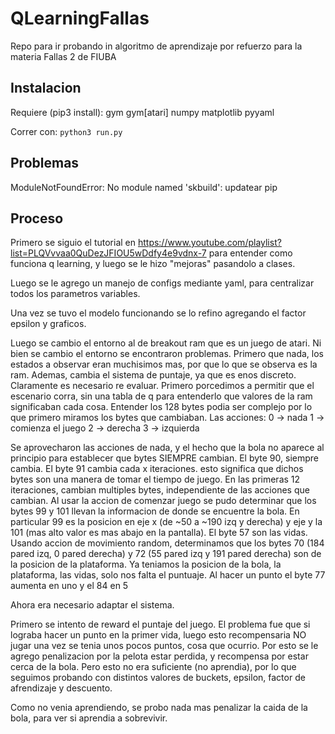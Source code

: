 # QLearningFallas

Repo para ir probando in algoritmo de aprendizaje por refuerzo para la materia Fallas 2 de FIUBA

## Instalacion
Requiere (pip3 install):
    gym
    gym[atari]
    numpy
    matplotlib
    pyyaml

Correr con:
    `python3 run.py`

## Problemas
ModuleNotFoundError: No module named 'skbuild': updatear pip
## Proceso
Primero se siguio el tutorial en https://www.youtube.com/playlist?list=PLQVvvaa0QuDezJFIOU5wDdfy4e9vdnx-7 para entender como funciona q learning, y luego se le hizo "mejoras" pasandolo a clases.

Luego se le agrego un manejo de configs mediante yaml, para centralizar todos los parametros variables.

Una vez se tuvo el modelo funcionando se lo refino agregando el factor epsilon y graficos.

Luego se cambio el entorno al de breakout ram que es un juego de atari. Ni bien se cambio el entorno se encontraron problemas. Primero que nada, los estados a observar eran muchisimos mas, por que lo que se observa es la ram. Ademas, cambia el sistema de puntaje, ya que es enos discreto. Claramente es necesario re evaluar.
Primero porcedimos a permitir que el escenario corra, sin una tabla de q para entenderlo que valores de la ram significaban cada cosa. Entender los 128 bytes podia ser complejo por lo que primero miramos los bytes que cambiaban.
Las acciones:
    0 -> nada
    1 -> comienza el juego
    2 -> derecha
    3 -> izquierda

Se aprovecharon las acciones de nada, y el hecho que la bola no aparece al principio para establecer que bytes SIEMPRE cambian. El byte 90, siempre cambia. El byte 91 cambia cada x iteraciones. esto significa que dichos bytes son una manera de tomar el tiempo de juego. En las primeras 12 iteraciones, cambian multiples bytes, independiente de las acciones que cambian.
Al usar la accion de comenzar juego se pudo determinar que los bytes 99 y 101 llevan la informacion de donde se encuentre la bola. En particular
99 es la posicion en eje x (de ~50 a ~190 izq y derecha) y eje y la 101 (mas alto valor es mas abajo en la pantalla).
El byte 57 son las vidas.
Usando accion de movimiento random, determinamos que los bytes 70 (184 pared izq, 0 pared derecha) y 72 (55 pared izq y 191 pared derecha) son de la posicion de la plataforma.
Ya teniamos la posicion de la bola, la plataforma, las vidas, solo nos falta el puntuaje. Al hacer un punto el byte 77 aumenta en uno y el 84 en 5

Ahora era necesario adaptar el sistema.

Primero se intento de reward el puntaje del juego. El problema fue que si lograba hacer un punto en la primer vida, luego esto recompensaria NO jugar una vez se tenia unos pocos puntos, cosa que ocurrio. Por esto se le agrego penalizacion por la pelota estar perdida, y recompensa por estar cerca de la bola. Pero esto no era suficiente (no aprendia), por lo que seguimos probando con distintos valores de buckets, epsilon, factor de afrendizaje y descuento.

Como no venia aprendiendo, se probo nada mas penalizar la caida de la bola, para ver si aprendia a sobrevivir.
